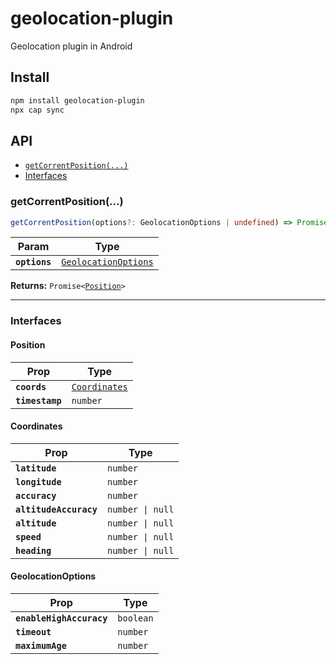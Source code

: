 # geolocation-plugin

Geolocation plugin in Android

## Install

```bash
npm install geolocation-plugin
npx cap sync
```

## API

<docgen-index>

* [`getCorrentPosition(...)`](#getcorrentposition)
* [Interfaces](#interfaces)

</docgen-index>

<docgen-api>
<!--Update the source file JSDoc comments and rerun docgen to update the docs below-->

### getCorrentPosition(...)

```typescript
getCorrentPosition(options?: GeolocationOptions | undefined) => Promise<Position>
```

| Param         | Type                                                              |
| ------------- | ----------------------------------------------------------------- |
| **`options`** | <code><a href="#geolocationoptions">GeolocationOptions</a></code> |

**Returns:** <code>Promise&lt;<a href="#position">Position</a>&gt;</code>

--------------------


### Interfaces


#### Position

| Prop            | Type                                                |
| --------------- | --------------------------------------------------- |
| **`coords`**    | <code><a href="#coordinates">Coordinates</a></code> |
| **`timestamp`** | <code>number</code>                                 |


#### Coordinates

| Prop                   | Type                        |
| ---------------------- | --------------------------- |
| **`latitude`**         | <code>number</code>         |
| **`longitude`**        | <code>number</code>         |
| **`accuracy`**         | <code>number</code>         |
| **`altitudeAccuracy`** | <code>number \| null</code> |
| **`altitude`**         | <code>number \| null</code> |
| **`speed`**            | <code>number \| null</code> |
| **`heading`**          | <code>number \| null</code> |


#### GeolocationOptions

| Prop                     | Type                 |
| ------------------------ | -------------------- |
| **`enableHighAccuracy`** | <code>boolean</code> |
| **`timeout`**            | <code>number</code>  |
| **`maximumAge`**         | <code>number</code>  |

</docgen-api>
